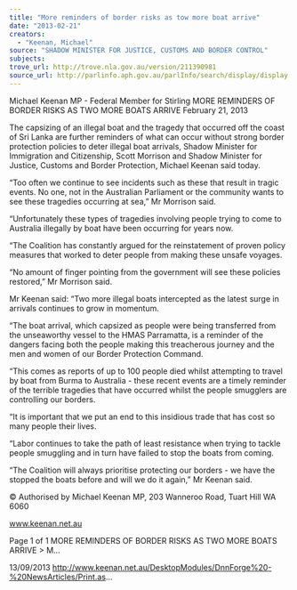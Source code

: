 ```yaml
---
title: "More reminders of border risks as tow more boat arrive"
date: "2013-02-21"
creators:
  - "Keenan, Michael"
source: "SHADOW MINISTER FOR JUSTICE, CUSTOMS AND BORDER CONTROL"
subjects:
trove_url: http://trove.nla.gov.au/version/211390981
source_url: http://parlinfo.aph.gov.au/parlInfo/search/display/display.w3p;query=Id%3A%22media/pressrel/2723268%22
---
```


 Michael Keenan MP - Federal Member for  Stirling MORE REMINDERS OF BORDER RISKS AS  TWO MORE BOATS ARRIVE February 21, 2013

 The capsizing of an illegal boat and the tragedy that occurred off the coast of Sri Lanka are further reminders of what can occur  without  strong  border  protection  policies  to  deter  illegal  boat  arrivals,  Shadow  Minister  for  Immigration  and Citizenship, Scott Morrison and Shadow Minister for Justice, Customs and Border Protection, Michael Keenan said today.

 “Too often we continue to see incidents such as these that result in tragic events. No one, not in the Australian Parliament or the community wants to see these tragedies occurring at sea,” Mr Morrison said.

 “Unfortunately these types of tragedies involving people trying to come to Australia illegally by boat have been occurring for years now.

 “The Coalition has constantly argued for the reinstatement of proven policy measures that worked to deter people from making these unsafe voyages.

 “No amount of finger pointing from the government will see these policies restored,” Mr Morrison said.

 Mr Keenan said: “Two more illegal boats intercepted as the latest surge in arrivals continues to grow in momentum.

 “The boat arrival, which capsized as people were being transferred from the unseaworthy vessel to the HMAS Parramatta,  is a reminder of the dangers facing both the people making this treacherous journey and the men and women of our  Border Protection Command.

 “This comes as reports of up to 100 people died whilst attempting to travel by boat from Burma to Australia - these recent  events are a timely reminder of the terrible tragedies that have occurred whilst the people smugglers are controlling our  borders.

 “It is important that we put an end to this insidious trade that has cost so many people their lives.

 “Labor continues to take the path of least resistance when trying to tackle people smuggling and in turn have failed to stop  the boats from coming.

 “The Coalition will always prioritise protecting our borders - we have the stopped the boats before and will we do it again,”  Mr Keenan said.

 © Authorised by Michael Keenan MP, 203 Wanneroo Road, Tuart Hill WA 6060

 www.keenan.net.au

 Page 1 of 1 MORE REMINDERS OF BORDER RISKS AS TWO MORE BOATS ARRIVE > M...

 13/09/2013 http://www.keenan.net.au/DesktopModules/DnnForge%20-%20NewsArticles/Print.as...

